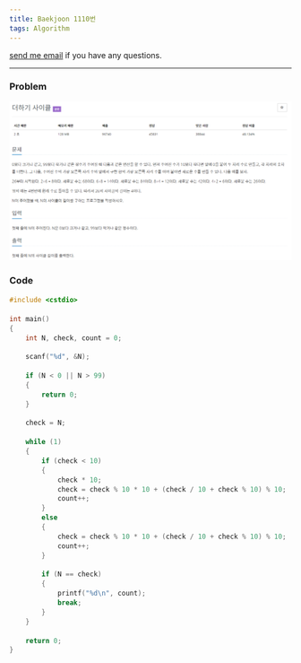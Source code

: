 ```yaml
---
title: Baekjoon 1110번
tags: Algorithm
---
```


[send me email](mailto:jewel7492@gmail.com) if you have any questions.

<!--more-->

---
### Problem  
   
![그림1](/assets/Baekjoon/1110/1.PNG)  

### Code  
```cpp
#include <cstdio>

int main()
{
    int N, check, count = 0;

    scanf("%d", &N);

    if (N < 0 || N > 99)
    {
        return 0;
    }

    check = N;

    while (1)
    {
        if (check < 10)
        {
            check * 10;
            check = check % 10 * 10 + (check / 10 + check % 10) % 10;
            count++;
        }
        else
        {
            check = check % 10 * 10 + (check / 10 + check % 10) % 10;
            count++;
        }

        if (N == check)
        {
            printf("%d\n", count);
            break;
        }
    }

    return 0;
}
```